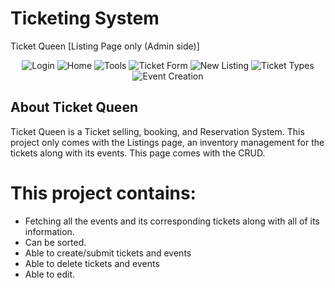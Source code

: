 # Ticketing System
Ticket Queen [Listing Page only (Admin side)]

<p align="center">
<img src="https://cdn.discordapp.com/attachments/968930836583940157/978178673486233620/unknown.png" alt="Login">
<img src="https://cdn.discordapp.com/attachments/968930836583940157/978106522716471386/unknown.png" alt="Home">
<img src="https://cdn.discordapp.com/attachments/968930836583940157/978106981493661696/unknown.png" alt="Tools">
<img src="https://cdn.discordapp.com/attachments/968930836583940157/978106838857961472/unknown.png" alt="Ticket Form">
<img src="https://cdn.discordapp.com/attachments/968930836583940157/978107366925037588/unknown.png" alt="New Listing">
<img src="https://cdn.discordapp.com/attachments/968930836583940157/978108025237819392/unknown.png" alt="Ticket Types">
<img src="https://cdn.discordapp.com/attachments/968930836583940157/978107669720207380/unknown.png" alt="Event Creation">
</p>

## About Ticket Queen

Ticket Queen is a Ticket selling, booking, and Reservation System. This project only comes with the Listings page, an inventory management for the tickets along with its events. This page comes with the CRUD.

# This project contains:
- Fetching all the events and its corresponding tickets along with all of its information.
- Can be sorted.
- Able to create/submit tickets and events
- Able to delete tickets and events
- Able to edit.
